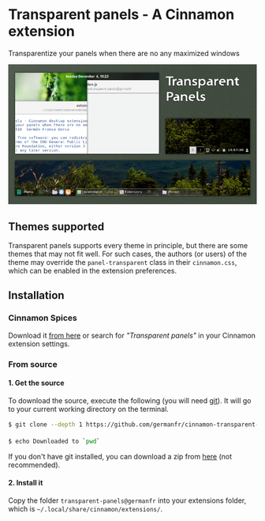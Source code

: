 # Transparent panels - A Cinnamon extension

Transparentize your panels when there are no any maximized windows

![Screenshot](screenshot.png)

## Themes supported
Transparent panels supports every theme in principle, but there are some themes that may not fit well. For such cases, the authors (or users) of the theme may override the `panel-transparent` class in their `cinnamon.css`, which can be enabled in the extension preferences.

## Installation
### Cinnamon Spices
Download it [from here](https://cinnamon-spices.linuxmint.com/extensions/view/42) or search for _"Transparent panels"_ in your Cinnamon extension settings.
### From source
#### 1. Get the source
To download the source, execute the following (you will need [git](https://git-scm.com/)). It will go to your current working directory on the terminal.
``` bash
$ git clone --depth 1 https://github.com/germanfr/cinnamon-transparent-panels.git

$ echo Downloaded to `pwd`
```
If you don't have git installed, you can download a zip from [here](https://github.com/germanfr/cinnamon-transparent-panels/archive/master.zip) (not recommended).
#### 2. Install it
Copy the folder `transparent-panels@germanfr` into your extensions folder, which is `~/.local/share/cinnamon/extensions/`.
